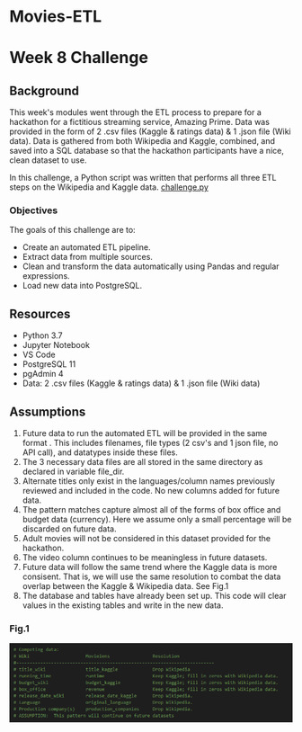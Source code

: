 # Movies-ETL

# Week 8 Challenge

## Background
This week's modules went through the ETL process to prepare for a hackathon for a fictitious streaming service, Amazing Prime.  Data was provided in the form of 2 .csv files (Kaggle & ratings data) & 1 .json file (Wiki data).  Data is gathered from both Wikipedia and Kaggle, combined, and saved into a SQL database so that the hackathon participants have a nice, clean dataset to use. 

In this challenge, a Python script was written that performs all three ETL steps on the Wikipedia and Kaggle data.
[challenge.py](challenge.py)

### Objectives
The goals of this challenge are to:

* Create an automated ETL pipeline.
* Extract data from multiple sources.
* Clean and transform the data automatically using Pandas and regular expressions.
* Load new data into PostgreSQL.

## Resources
* Python 3.7
* Jupyter Notebook
* VS Code
* PostgreSQL 11
* pgAdmin 4
* Data:  2 .csv files (Kaggle & ratings data) & 1 .json file (Wiki data)

## Assumptions
1. Future data to run the automated ETL will be provided in the same format .  This includes filenames, file types (2 csv's and 1 json file, no API call), and datatypes inside these files.<br>
2. The 3 necessary data files are all stored in the same directory as declared in variable file_dir.<br>
3. Alternate titles only exist in the languages/column names previously reviewed and included in the code.  No new columns added for future data.<br>
4. The pattern matches capture almost all of the forms of box office and budget data (currency).  Here we assume only a small percentage will be discarded on future data.<br>
5. Adult movies will not be considered in this dataset provided for the hackathon.<br>
6. The video column continues to be meaningless in future datasets.<br>  
7. Future data will follow the same trend where the Kaggle data is more consisent.  That is, we will use the same resolution to combat the data overlap between the Kaggle & Wikipedia data.  See Fig.1<br>
8. The database and tables have already been set up.  This code will clear values in the existing tables and write in the new data. <br>

### **Fig.1**<br>

![](images/Fig1.PNG) 